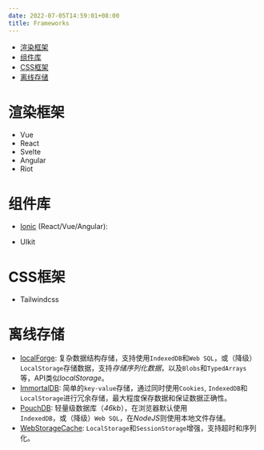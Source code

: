 ```yaml
---
date: 2022-07-05T14:59:01+08:00
title: Frameworks
---
```


- [渲染框架](#渲染框架)
- [组件库](#组件库)
- [CSS框架](#css框架)
- [离线存储](#离线存储)

# 渲染框架

- Vue
- React
- Svelte
- Angular
- Riot

# 组件库

- [Ionic]() (React/Vue/Angular):

- UIkit

# CSS框架

- Tailwindcss

# 离线存储

- [localForge](https://github.com/localForage/localForage): 复杂数据结构存储，支持使用`IndexedDB`和`Web SQL`，或（降级）`LocalStorage`存储数据，支持*存储序列化数据*，以及`Blobs`和`TypedArrays`等，API类似*localStorage*。
- [ImmortalDB](https://github.com/gruns/ImmortalDB): 简单的`key-value`存储，通过同时使用`Cookies`, `IndexedDB`和`LocalStorage`进行冗余存储，最大程度保存数据和保证数据正确性。
- [PouchDB](https://github.com/pouchdb/pouchdb): 轻量级数据库（*46kb*），在浏览器默认使用`IndexedDB`，或（降级）`Web SQL`，在*NodeJS*则使用本地文件存储。
- [WebStorageCache](https://github.com/wuchangming/web-storage-cache): `LocalStorage`和`SessionStorage`增强，支持超时和序列化。
